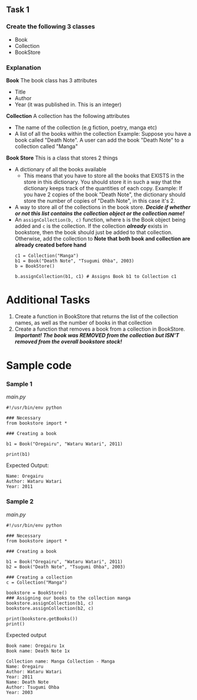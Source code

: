 ## Task 1
### Create the following 3 classes
- Book
- Collection
- BookStore

### Explanation

**Book**
The book class has 3 attributes
- Title
- Author
- Year (it was published in. This is an integer)

**Collection**
A collection has the following attributes
- The name of the collection (e.g fiction, poetry, manga etc)
- A list of all the books within the collection
	Example:
		Suppose you have a book called "Death Note". A user can add the book "Death Note" to a collection called "Manga"


**Book Store**
This is a class that stores 2 things
- A dictionary of all the books available
	- This means that you have to store all the books that EXISTS in the store in this dictionary. You should store it in such a way that the dictionary keeps track of the quantities of each copy.
		Example:
		If you have 2 copies of the book "Death Note", the dictionary should store the number of copies of "Death Note", in this case it's 2.
- A way to store all of  the collections in the book store. ***Decide if whether or not this list contains the collection object or the collection name!***
- An ```assignCollection(b, c)``` function, where ```b``` is the Book object being added and ```c``` is the collection. If the collection ***already*** exists in bookstore, then the book should just be added to that collection. Otherwise, add the collection to **Note that both book and collection are already created before hand**
	```
	c1 = Collection("Manga")
	b1 = Book("Death Note", "Tsugumi Ohba", 2003)
	b = BookStore()

	b.assignCollection(b1, c1) # Assigns Book b1 to Collection c1
	```


# Additional Tasks

1. Create a function in BookStore that returns the list of the collection names, as well as the number of books in that collection
2. Create a function that removes a book from a collection in BookStore. ***Important! The book was REMOVED from the collection but ISN'T removed from the overall bookstore stock!***

# Sample code

### Sample 1
*main.py*
```
#!/usr/bin/env python

### Necessary
from bookstore import *

### Creating a book

b1 = Book("Oregairu", "Wataru Watari", 2011)

print(b1)
```
Expected Output:
```
Name: Oregairu
Author: Wataru Watari
Year: 2011
```

### Sample 2
*main.py*
```
#!/usr/bin/env python

### Necessary
from bookstore import *

### Creating a book

b1 = Book("Oregairu", "Wataru Watari", 2011)
b2 = Book("Death Note", "Tsugumi Ohba", 2003)

### Creating a collection 
c = Collection("Manga")

bookstore = BookStore()
### Assigning our books to the collection manga
bookstore.assignCollection(b1, c)
bookstore.assignCollection(b2, c)

print(bookstore.getBooks())
print()
```

Expected output
```
Book name: Oregairu 1x
Book name: Death Note 1x

Collection name: Manga Collection - Manga
Name: Oregairu
Author: Wataru Watari
Year: 2011
Name: Death Note
Author: Tsugumi Ohba
Year: 2003
```
